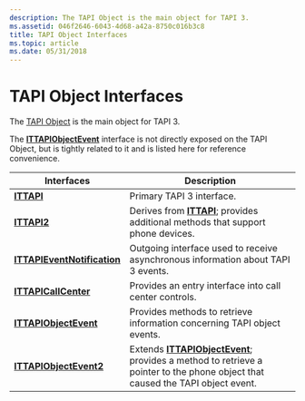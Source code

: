 ```yaml
---
description: The TAPI Object is the main object for TAPI 3.
ms.assetid: 046f2646-6043-4d68-a42a-8750c016b3c8
title: TAPI Object Interfaces
ms.topic: article
ms.date: 05/31/2018
---
```


# TAPI Object Interfaces

The [TAPI Object](tapi-object.md) is the main object for TAPI 3.

The [**ITTAPIObjectEvent**](/windows/desktop/api/tapi3if/nn-tapi3if-ittapiobjectevent) interface is not directly exposed on the TAPI Object, but is tightly related to it and is listed here for reference convenience.



| Interfaces                                                 | Description                                                                                                                                            |
|------------------------------------------------------------|--------------------------------------------------------------------------------------------------------------------------------------------------------|
| [**ITTAPI**](/windows/desktop/api/tapi3if/nn-tapi3if-ittapi)                                   | Primary TAPI 3 interface.                                                                                                                              |
| [**ITTAPI2**](/windows/desktop/api/tapi3if/nn-tapi3if-ittapi2)                                 | Derives from [**ITTAPI**](/windows/desktop/api/tapi3if/nn-tapi3if-ittapi); provides additional methods that support phone devices.                                                         |
| [**ITTAPIEventNotification**](/windows/desktop/api/Tapi3if/nn-tapi3if-ittapieventnotification) | Outgoing interface used to receive asynchronous information about TAPI 3 events.                                                                       |
| [**ITTAPICallCenter**](/windows/win32/api/tapi3cc/nn-tapi3cc-ittapicallcenter)               | Provides an entry interface into call center controls.                                                                                                 |
| [**ITTAPIObjectEvent**](/windows/desktop/api/tapi3if/nn-tapi3if-ittapiobjectevent)             | Provides methods to retrieve information concerning TAPI object events.                                                                                |
| [**ITTAPIObjectEvent2**](/windows/desktop/api/tapi3if/nn-tapi3if-ittapiobjectevent2)           | Extends [**ITTAPIObjectEvent**](/windows/desktop/api/tapi3if/nn-tapi3if-ittapiobjectevent); provides a method to retrieve a pointer to the phone object that caused the TAPI object event. |



 

 

 
